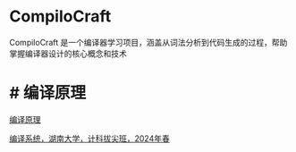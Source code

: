 # CompiloCraft

CompiloCraft 是一个编译器学习项目，涵盖从词法分析到代码生成的过程，帮助掌握编译器设计的核心概念和技术





# # 编译原理

[编译原理](https://www.bilibili.com/video/BV19Z4y1s7Wc?p=1&vd_source=65758590e58d16dd9f22de5d4f180627)

[编译系统，湖南大学，计科拔尖班，2024年春](https://www.bilibili.com/video/BV1FA4m1P7kn/?spm_id_from=333.788.recommend_more_video.2&vd_source=65758590e58d16dd9f22de5d4f180627)

















